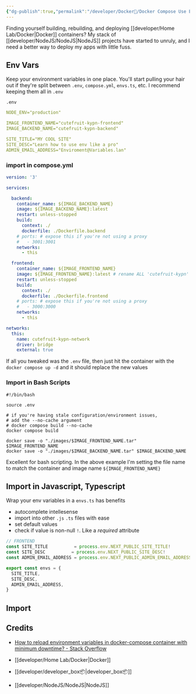 ```yaml
---
{"dg-publish":true,"permalink":"/developer/Docker🐳/Docker Compose Use Environment Variables Like a Pro/","tags":["nodejs","yaml","docker","docker-compose"]}
---
```


Finding yourself building, rebuilding, and deploying [[developer/Home Lab/Docker\|Docker]] containers? My stack of [[developer/NodeJS/NodeJS\|NodeJS]] projects have started to unruly, and I need a better way to deploy my apps with little fuss. 

## Env Vars

Keep your environment variables in one place. You'll start pulling your hair out if they're split between `.env`, `compose.yml`, `envs.ts`, etc.  I recommend keeping them all in `.env`

`.env`
```yml
NODE_ENV="production"

IMAGE_FRONTEND_NAME="cutefruit-kypn-frontend"
IMAGE_BACKEND_NAME="cutefruit-kypn-backend"

SITE_TITLE="MY COOL SITE"
SITE_DESC="Learn how to use env like a pro"
ADMIN_EMAIL_ADDRESS="Enviroment@Variables.lan"
```
### import in compose.yml
```yml
version: '3'

services:

  backend:
    container_name: ${IMAGE_BACKEND_NAME}
    image: ${IMAGE_BACKEND_NAME}:latest 
    restart: unless-stopped
    build: 
      context: ./
      dockerfile: ./Dockerfile.backend
    # ports: # expose this if you're not using a proxy
    #   - 3001:3001
    networks:
      - this

  frontend:
    container_name: ${IMAGE_FRONTEND_NAME}
    image: ${IMAGE_FRONTEND_NAME}:latest # rename ALL 'cutefruit-kypn' to a unique name 
    restart: unless-stopped
    build: 
      context: ./
      dockerfile: ./Dockerfile.frontend
    # ports: # expose this if you're not using a proxy
    #   - 3000:3000
    networks:
      - this

networks:    
  this:
    name: cutefruit-kypn-network
    driver: bridge  
    external: true 

```

If all you tweaked was the `.env` file, then just hit the container with the `docker compose up -d` and it should replace the new values

### Import in Bash Scripts
```shell
#!/bin/bash

source .env

# if you're having stale configuration/environment issues, 
# add the --no-cache argument
# docker compose build --no-cache
docker compose build 

docker save -o "./images/$IMAGE_FRONTEND_NAME.tar" $IMAGE_FRONTEND_NAME
docker save -o "./images/$IMAGE_BACKEND_NAME.tar" $IMAGE_BACKEND_NAME
```

Excellent for bash scripting. In the above example I'm setting the file name to match the container and image name `${IMAGE_FRONTEND_NAME}`

## Import in Javascript, Typescript

Wrap your env variables in a `envs.ts` has benefits
- autocomplete intellesense
- import into other `.js` `.ts` files with ease
- set default values 
- check if value is non-null `!`. Like a *required* attribute

```ts
// FRONTEND      
const SITE_TITLE          = process.env.NEXT_PUBLIC_SITE_TITLE! 
const SITE_DESC          = process.env.NEXT_PUBLIC_SITE_DESC! 
const ADMIN_EMAIL_ADDRESS = process.env.NEXT_PUBLIC_ADMIN_EMAIL_ADDRESS!

export const envs = {
  SITE_TITLE,
  SITE_DESC,
  ADMIN_EMAIL_ADDRESS,
} 
```

## Import
## Credits
- [How to reload environment variables in docker-compose container with minimum downtime? - Stack Overflow](https://stackoverflow.com/questions/42149529/how-to-reload-environment-variables-in-docker-compose-container-with-minimum-dow)

- [[developer/Home Lab/Docker\|Docker]]
- [[developer/developer_box📦\|developer_box📦]]
- [[developer/NodeJS/NodeJS\|NodeJS]]